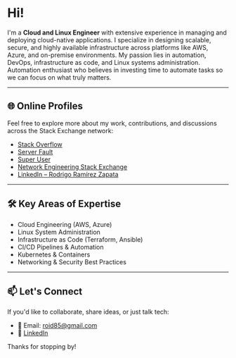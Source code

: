 # Hi!

I'm a **Cloud and Linux Engineer** with extensive experience in managing and deploying cloud-native applications. I specialize in designing scalable, secure, and highly available infrastructure across platforms like AWS, Azure, and on-premise environments. My passion lies in automation, DevOps, infrastructure as code, and Linux systems administration.
Automation enthusiast who believes in investing time to automate tasks so we can focus on what truly matters.

---

## 🌐 Online Profiles

Feel free to explore more about my work, contributions, and discussions across the Stack Exchange network:

- [Stack Overflow](https://stackoverflow.com/users/6611628/roid)
- [Server Fault](https://serverfault.com/users/366584/roid)
- [Super User](https://superuser.com/users/619988/roid)
- [Network Engineering Stack Exchange](https://networkengineering.stackexchange.com/users/28155/roid)
- [LinkedIn – Rodrigo Ramírez Zapata](https://www.linkedin.com/in/rodrigoramirezzapata/)

---

## 🛠️ Key Areas of Expertise

- Cloud Engineering (AWS, Azure)
- Linux System Administration
- Infrastructure as Code (Terraform, Ansible)
- CI/CD Pipelines & Automation
- Kubernetes & Containers
- Networking & Security Best Practices

---

## 📫 Let's Connect

If you'd like to collaborate, share ideas, or just talk tech:

- 📧 Email: [roid85@gmail.com](mailto:roid85@gmail.com)
- 💼 [LinkedIn](https://www.linkedin.com/in/rodrigoramirezzapata/)

Thanks for stopping by!
